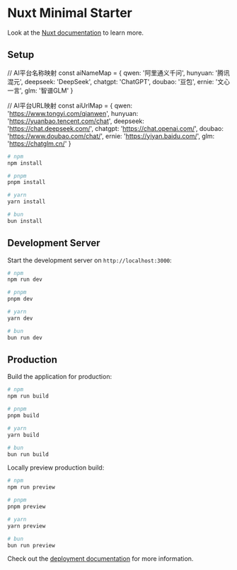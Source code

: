 # Nuxt Minimal Starter

Look at the [Nuxt documentation](https://nuxt.com/docs/getting-started/introduction) to learn more.

## Setup

// AI平台名称映射
const aiNameMap = {
  qwen: '阿里通义千问',
  hunyuan: '腾讯混元',
  deepseek: 'DeepSeek',
  chatgpt: 'ChatGPT',
  doubao: '豆包',
  ernie: '文心一言',
  glm: '智谱GLM'
}

// AI平台URL映射
const aiUrlMap = {
  qwen: 'https://www.tongyi.com/qianwen',
  hunyuan: 'https://yuanbao.tencent.com/chat',
  deepseek: 'https://chat.deepseek.com/',
  chatgpt: 'https://chat.openai.com/',
  doubao: 'https://www.doubao.com/chat/',
  ernie: 'https://yiyan.baidu.com/',
  glm: 'https://chatglm.cn/'
}


```bash
# npm
npm install

# pnpm
pnpm install

# yarn
yarn install

# bun
bun install
```

## Development Server

Start the development server on `http://localhost:3000`:

```bash
# npm
npm run dev

# pnpm
pnpm dev

# yarn
yarn dev

# bun
bun run dev
```

## Production

Build the application for production:

```bash
# npm
npm run build

# pnpm
pnpm build

# yarn
yarn build

# bun
bun run build
```

Locally preview production build:

```bash
# npm
npm run preview

# pnpm
pnpm preview

# yarn
yarn preview

# bun
bun run preview
```

Check out the [deployment documentation](https://nuxt.com/docs/getting-started/deployment) for more information.
